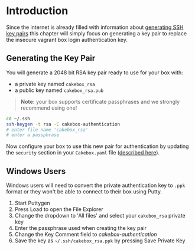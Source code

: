 # Introduction

Since the internet is already filled with information about
[generating SSH key pairs](https://help.github.com/articles/generating-ssh-keys/)
this chapter will simply focus on generating a key pair to replace the
insecure vagrant box login authentication key.

## Generating the Key Pair

You will generate a 2048 bit RSA key pair ready to use for your box with:

- a private key named ``cakebox_rsa``
- a public key named ``cakebox_rsa.pub``

> **Note:** your box supports certificate passphrases and we strongly recommend
> using one!


```bash
cd ~/.ssh
ssh-keygen -t rsa -C cakebox-authentication
# enter file name 'cakebox_rsa'
# enter a passphrase
```

Now configure your box to use this new pair for
authentication by updating the ``security`` section in your ``Cakebox.yaml``
file ([described here](configuration/cakebox-yml/#security)).


## Windows Users

Windows users will need to convert the private authentication key to ``.ppk``
format or they won't be able to connect to their box using Putty.

1. Start Puttygen
2. Press Load to open the File Explorer
3. Change the dropdown to 'All files' and select your ``cakebox_rsa`` private key
4. Enter the passphrase used when creating the key pair
5. Change the Key Comment field to *cakebox-authentication*
6. Save the key as ``~/.ssh/cakebox_rsa.ppk`` by pressing Save Private Key
